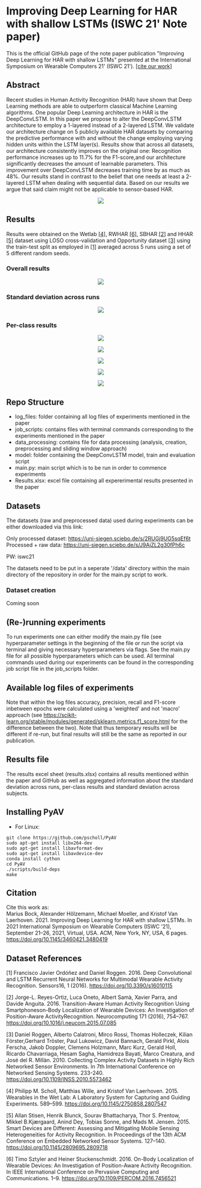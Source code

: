 # Improving Deep Learning for HAR with shallow LSTMs (ISWC 21' Note paper)

This is the official GitHub page of the note paper publication "Improving Deep Learning for HAR with shallow LSTMs" presented at the International Symposium on Wearable Computers 21' (ISWC 21'). [[cite our work]](#cite)

## Abstract
Recent studies in Human Activity Recognition (HAR) have shown that Deep Learning methods are able to outperform classical Machine Learning algorithms. One popular Deep Learning architecture in HAR is the DeepConvLSTM. In this paper we propose to alter the DeepConvLSTM architecture to employ a 1-layered instead of a 2-layered LSTM. We validate our architecture change on 5 publicly available HAR datasets by comparing the predictive performance with and without the change employing varying hidden units within the LSTM layer(s). Results show that across all datasets, our architecture consistently improves on the original one: Recognition performance increases up to 11.7% for the F1-score,and our architecture significantly decreases the amount of learnable parameters. This improvement over DeepConvLSTM decreases training time by as much as 48%. Our results stand in contrast to the belief that one needs at least a 2-layered LSTM when dealing with sequential data. Based on our results we argue that said claim might not be applicable to sensor-based HAR.

<p align="center">
  <img width="" height="" src="images/architecture.png">
</p>

## Results
Results were obtained on the Wetlab [[4]](#4), RWHAR [[6]](#6), SBHAR [[2]](#2) and HHAR [[5]](#5) dataset using LOSO cross-validation and Opportunity dataset [[3]](#3) using the train-test split as employed in [[1]](#1) averaged across 5 runs using a set of 5 different random seeds.

### Overall results
<p align="center">
  <img width="" height="" src="images/results.png">
</p>

### Standard deviation across runs
<p align="center">
  <img width="" height="" src="images/average_stdev_runs.png">
</p>

### Per-class results

<p align="center">
  <img width="" height="" src="images/per_class_HHAR.png">
</p>

<p align="center">
  <img width="" height="" src="images/per_class_RWHAR.png">
</p>

<p align="center">
  <img width="" height="" src="images/per_class_Wetlab.png">
</p>

<p align="center">
  <img width="" height="" src="images/per_class_sbhar.png">
</p>

<p align="center">
  <img width="" height="" src="images/per_class_opportunity.png">
</p>

## Repo Structure
- log_files: folder containing all log files of experiments mentioned in the paper
- job_scripts: contains files with terminal commands corresponding to the experiments mentioned in the paper
- data_processing: contains file for data processing (analysis, creation, preprocessing and sliding window approach)
- model: folder containing the DeepConvLSTM model, train and evaluation script
- main.py: main script which is to be run in order to commence experiments
- Results.xlsx: excel file containing all expererimental results presented in the paper

## Datasets

The datasets (raw and preprocessed data) used during experiments can be either downloaded via this link: 

Only processed dataset: https://uni-siegen.sciebo.de/s/2RUGj9UG5sqEf6t
Processed + raw data: https://uni-siegen.sciebo.de/s/J9AjZL2g30fPh6c

PW: iswc21

The datasets need to be put in a seperate '/data' directory within the main directory of the repository in order for the main.py script to work.

### Dataset creation

Coming soon

## (Re-)running experiments

To run experiments one can either modify the main.py file (see hyperparameter settings in the beginning of the file or run the script via terminal and giving necessary hyperparameters via flags. See the main.py file for all possible hyperparameters which can be used. All terminal commands used during our experiments can be found in the corresponding job script file in the job_scripts folder. 

## Available log files of experiments

Note that within the log files accuracy, precision, recall and F1-score inbetween epochs were calculated using a 'weighted' and not 'macro' approach (see https://scikit-learn.org/stable/modules/generated/sklearn.metrics.f1_score.html for the difference between the two). Note that thus temporary results will be different if re-run, but final results will still be the same as reported in our publication.

## Results file

The results excel sheet (results.xlsx) contains all results mentioned within the paper and GitHub as well as aggregated information about the standard deviation across runs, per-class results and standard deviation across subjects.

## Installing PyAV
- For Linux: 
```
git clone https://github.com/pscholl/PyAV
sudo apt-get install libx264-dev
sudo apt-get install libavformat-dev
sudo apt-get install libavdevice-dev
conda install cython
cd PyAV
./scripts/build-deps
make
```
## Citation
<a id="cite">Cite this work as: </a><br/> 
Marius Bock, Alexander Hölzemann, Michael Moeller, and Kristof Van Laerhoven. 2021. Improving Deep Learning for HAR with shallow LSTMs. In 2021 International Symposium on Wearable Computers (ISWC ’21), September 21–26, 2021, Virtual, USA. ACM, New York, NY, USA, 6 pages. https://doi.org/10.1145/3460421.3480419

## Dataset References
<a id="1">[1]</a> 
Francisco Javier Ordóñez and Daniel Roggen. 2016. 
Deep Convolutional and LSTM Recurrent Neural Networks for Multimodal Wearable Activity Recognition.
Sensors16, 1 (2016).  https://doi.org/10.3390/s16010115

<a id="2">[2]</a> 
Jorge-L. Reyes-Ortiz, Luca Oneto, Albert Samà, Xavier Parra, and Davide Anguita. 2016. Transition-Aware Human Activity Recognition Using Smartphoneson-Body Localization of Wearable Devices: An Investigation of Position-Aware ActivityRecognition. Neurocomputing 171 (2016), 754–767.    https://doi.org/10.1016/j.neucom.2015.07.085

<a id="3">[3]</a> 
Daniel Roggen, Alberto Calatroni, Mirco Rossi, Thomas Holleczek, Kilian Förster,Gerhard Tröster, Paul Lukowicz, David Bannach, Gerald Pirkl, Alois Ferscha, Jakob Doppler, Clemens Holzmann, Marc Kurz, Gerald Holl, Ricardo Chavarriaga, Hesam Sagha, Hamidreza Bayati, Marco Creatura, and José del R. Millàn. 2010. Collecting Complex Activity Datasets in Highly Rich Networked Sensor Environments. In 7th International Conference on Networked Sensing Systems. 233-240. https://doi.org/10.1109/INSS.2010.5573462

<a id="4">[4]</a> 
Philipp M. Scholl, Matthias Wille, and Kristof Van Laerhoven. 2015. Wearables in the Wet Lab: A Laboratory System for Capturing and Guiding Experiments. 589–599.  https://doi.org/10.1145/2750858.2807547

<a id="5">[5]</a> 
Allan Stisen, Henrik Blunck, Sourav Bhattacharya, Thor S. Prentow, Mikkel B.Kjærgaard, Anind Dey, Tobias Sonne, and Mads M. Jensen. 2015. Smart Devices are Different: Assessing and Mitigating Mobile Sensing Heterogeneities for Activity Recognition. In Proceedings of the 13th ACM Conference on Embedded Networked Sensor Systems. 127–140. https://doi.org/10.1145/2809695.2809718

<a id="6">[6]</a> 
Timo Sztyler and Heiner Stuckenschmidt. 2016. On-Body Localization of Wearable Devices: An Investigation of Position-Aware Activity Recognition. In IEEE International Conference on Pervasive Computing and Communications. 1–9. https://doi.org/10.1109/PERCOM.2016.7456521
  
